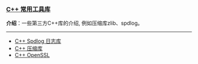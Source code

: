 ### [C++ 常用工具库](#)

**介绍**：一些第三方C++库的介绍, 例如压缩库zlib、spdlog。

----

- [C++ Spdlog 日志库](./spdlog)
- [C++ 压缩库](./zlib)
- [C++ OpenSSL](./openssl)